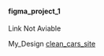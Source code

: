 #### figma_project_1
Link Not Aviable

My_Design [clean_cars_site](https://varunuk09.github.io/HTML_PROJECTS/figma_project_1/)


